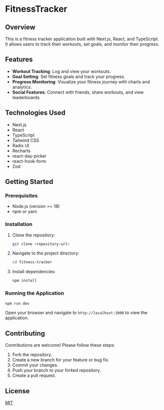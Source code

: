 # FitnessTracker


## Overview

This is a fitness tracker application built with Next.js, React, and TypeScript. It allows users to track their workouts, set goals, and monitor their progress.

## Features

- **Workout Tracking**: Log and view your workouts.
- **Goal Setting**: Set fitness goals and track your progress.
- **Progress Monitoring**: Visualize your fitness journey with charts and analytics.
- **Social Features**: Connect with friends, share workouts, and view leaderboards.

## Technologies Used

- Next.js
- React
- TypeScript
- Tailwind CSS
- Radix UI
- Recharts
- react-day-picker
- react-hook-form
- Zod

## Getting Started

### Prerequisites

- Node.js (version >= 18)
- npm or yarn

### Installation

1. Clone the repository:

   ```bash
   git clone <repository-url>
   ```

2. Navigate to the project directory:

   ```bash
   cd fitness-tracker
   ```

3. Install dependencies:

   ```bash
   npm install
   ```

### Running the Application

```bash
npm run dev
```

Open your browser and navigate to `http://localhost:3000` to view the application.

## Contributing

Contributions are welcome! Please follow these steps:

1. Fork the repository.
2. Create a new branch for your feature or bug fix.
3. Commit your changes.
4. Push your branch to your forked repository.
5. Create a pull request.

## License

[MIT](LICENSE)
